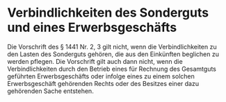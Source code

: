 # Verbindlichkeiten des Sonderguts und eines Erwerbsgeschäfts

Die Vorschrift des § 1441 Nr. 2, 3 gilt nicht, wenn die Verbindlichkeiten zu den Lasten des Sonderguts gehören, die aus den Einkünften beglichen zu werden pflegen. Die Vorschrift gilt auch dann nicht, wenn die Verbindlichkeiten durch den Betrieb eines für Rechnung des Gesamtguts geführten Erwerbsgeschäfts oder infolge eines zu einem solchen Erwerbsgeschäft gehörenden Rechts oder des Besitzes einer dazu gehörenden Sache entstehen. 

